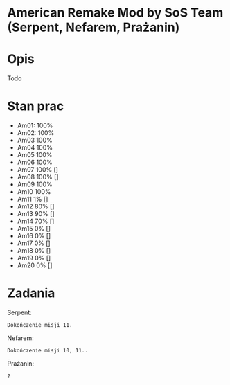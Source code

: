 # American Remake Mod by SoS Team (Serpent, Nefarem, Prażanin)

# Opis
Todo

# Stan prac
- Am01: 100% 
- Am02: 100% 
- Am03  100%
- Am04  100%
- Am05  100%
- Am06  100% 
- Am07  100% []
- Am08  100% []
- Am09  100%
- Am10  100%
- Am11  1% []
- Am12  80% []
- Am13  90% []
- Am14  70% []
- Am15  0% []
- Am16  0% []
- Am17  0% []
- Am18  0% []
- Am19  0% []
- Am20  0% []

# Zadania
Serpent: 
```
Dokończenie misji 11.
```

Nefarem: 
```
Dokończenie misji 10, 11..

```

Prażanin: 
```
?
```
